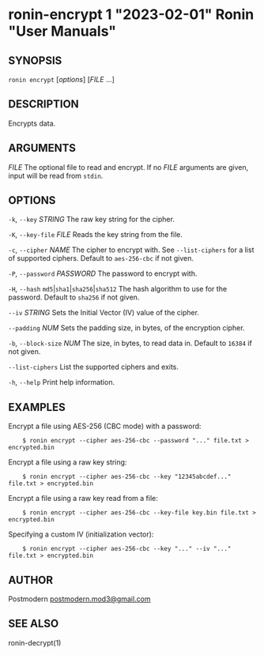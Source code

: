 # ronin-encrypt 1 "2023-02-01" Ronin "User Manuals"

## SYNOPSIS

`ronin encrypt` [*options*] [*FILE* ...]

## DESCRIPTION

Encrypts data.

## ARGUMENTS

*FILE*
  The optional file to read and encrypt. If no *FILE* arguments are given,
  input will be read from `stdin`.

## OPTIONS

`-k`, `--key` *STRING*
  The raw key string for the cipher.

`-K`, `--key-file` *FILE*
  Reads the key string from the file.

`-c`, `--cipher` *NAME*
  The cipher to encrypt with. See `--list-ciphers` for a list of supported
  ciphers. Default to `aes-256-cbc` if not given.

`-P`, `--password` *PASSWORD*
  The password to encrypt with.

`-H`, `--hash` `md5`\|`sha1`\|`sha256`\|`sha512`
  The hash algorithm to use for the password. Default to `sha256` if not given.

`--iv` *STRING*
  Sets the Initial Vector (IV) value of the cipher.

`--padding` *NUM*
  Sets the padding size, in bytes, of the encryption cipher.

`-b`, `--block-size` *NUM*
  The size, in bytes, to read data in. Default to `16384` if not given.

`--list-ciphers`
  List the supported ciphers and exits.

`-h`, `--help`
  Print help information.

## EXAMPLES

Encrypt a file using AES-256 (CBC mode) with a password:

        $ ronin encrypt --cipher aes-256-cbc --password "..." file.txt > encrypted.bin

Encrypt a file using a raw key string:

        $ ronin encrypt --cipher aes-256-cbc --key "12345abcdef..." file.txt > encrypted.bin

Encrypt a file using a raw key read from a file:

        $ ronin encrypt --cipher aes-256-cbc --key-file key.bin file.txt > encrypted.bin

Specifying a custom IV (initialization vector):

        $ ronin encrypt --cipher aes-256-cbc --key "..." --iv "..." file.txt > encrypted.bin

## AUTHOR

Postmodern <postmodern.mod3@gmail.com>

## SEE ALSO

ronin-decrypt(1)
